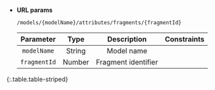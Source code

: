 * **URL params**

    `/models/{modelName}/attributes/fragments/{fragmentId}`

    Parameter|Type|Description|Constraints
    :-------:|:--:|:---------:|:---------:
    `modelName` |String|Model name|
    `fragmentId` |Number|Fragment identifier|
{:.table.table-striped}

